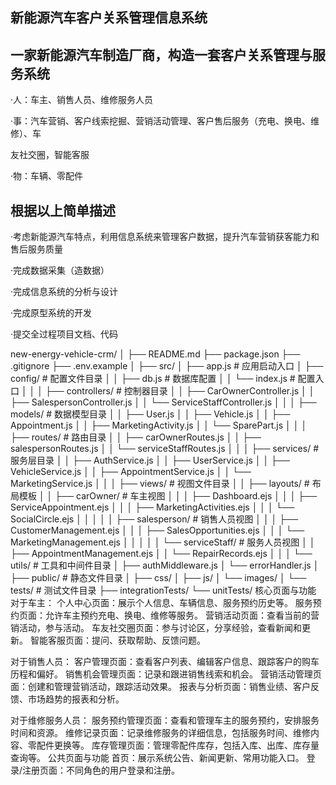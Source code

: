 ## 新能源汽车客户关系管理信息系统

## 一家新能源汽车制造厂商，构造一套客户关系管理与服务系统

·人：车主、销售人员、维修服务人员

·事：汽车营销、客户线索挖掘、营销活动管理、客户售后服务（充电、换电、维修）、车

友社交圈，智能客服

·物：车辆、零配件

## 根据以上简单描述

·考虑新能源汽车特点，利用信息系统来管理客户数据，提升汽车营销获客能力和售后服务质量

·完成数据采集（造数据）

·完成信息系统的分析与设计

·完成原型系统的开发

·提交全过程项目文档、代码

new-energy-vehicle-crm/
│
├── README.md
├── package.json
├── .gitignore
├── .env.example
│
├── src/
│   ├── app.js                  # 应用启动入口
│   ├── config/                 # 配置文件目录
│   │   ├── db.js               # 数据库配置
│   │   └── index.js            # 配置入口
│   │
│   ├── controllers/            # 控制器目录
│   │   ├── CarOwnerController.js
│   │   ├── SalespersonController.js
│   │   └── ServiceStaffController.js
│   │
│   ├── models/                 # 数据模型目录
│   │   ├── User.js
│   │   ├── Vehicle.js
│   │   ├── Appointment.js
│   │   ├── MarketingActivity.js
│   │   └── SparePart.js
│   │
│   ├── routes/                 # 路由目录
│   │   ├── carOwnerRoutes.js
│   │   ├── salespersonRoutes.js
│   │   └── serviceStaffRoutes.js
│   │
│   ├── services/               # 服务层目录
│   │   ├── AuthService.js
│   │   ├── UserService.js
│   │   ├── VehicleService.js
│   │   ├── AppointmentService.js
│   │   └── MarketingService.js
│   │
│   ├── views/                  # 视图文件目录
│   │   ├── layouts/            # 布局模板
│   │   ├── carOwner/           # 车主视图
│   │   │   ├── Dashboard.ejs
│   │   │   ├── ServiceAppointment.ejs
│   │   │   ├── MarketingActivities.ejs
│   │   │   └── SocialCircle.ejs
│   │   │
│   │   ├── salesperson/        # 销售人员视图
│   │   │   ├── CustomerManagement.ejs
│   │   │   ├── SalesOpportunities.ejs
│   │   │   └── MarketingManagement.ejs
│   │   │
│   │   └── serviceStaff/       # 服务人员视图
│   │       ├── AppointmentManagement.ejs
│   │       └── RepairRecords.ejs
│   │
│   └── utils/                  # 工具和中间件目录
│       ├── authMiddleware.js
│       └── errorHandler.js
│
├── public/                     # 静态文件目录
│   ├── css/
│   ├── js/
│   └── images/
│
└── tests/                      # 测试文件目录
    ├── integrationTests/
    └── unitTests/
核心页面与功能
对于车主：
个人中心页面：展示个人信息、车辆信息、服务预约历史等。
服务预约页面：允许车主预约充电、换电、维修等服务。
营销活动页面：查看当前的营销活动，参与活动。
车友社交圈页面：参与讨论区，分享经验，查看新闻和更新。
智能客服页面：提问、获取帮助、反馈问题。

对于销售人员：
客户管理页面：查看客户列表、编辑客户信息、跟踪客户的购车历程和偏好。
销售机会管理页面：记录和跟进销售线索和机会。
营销活动管理页面：创建和管理营销活动，跟踪活动效果。
报表与分析页面：销售业绩、客户反馈、市场趋势的报表和分析。

对于维修服务人员：
服务预约管理页面：查看和管理车主的服务预约，安排服务时间和资源。
维修记录页面：记录维修服务的详细信息，包括服务时间、维修内容、零配件更换等。
库存管理页面：管理零配件库存，包括入库、出库、库存量查询等。
公共页面与功能
首页：展示系统公告、新闻更新、常用功能入口。
登录/注册页面：不同角色的用户登录和注册。